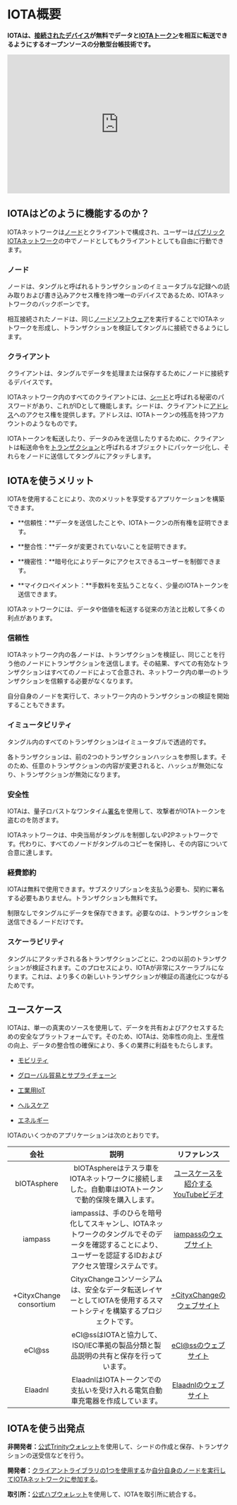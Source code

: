 # IOTA概要
<!-- # IOTA overview -->

**IOTAは、[接続されたデバイス](https://en.wikipedia.org/wiki/Connected_Devices)が無料でデータと[IOTAトークン](../clients/token.md)を相互に転送できるようにするオープンソースの分散型台帳技術です。**
<!-- **IOTA is an open-source distributed ledger technology that allows [connected devices](https://en.wikipedia.org/wiki/Connected_Devices) to transfer data and [IOTA tokens](../clients/token.md) among each other for zero fees.** -->

<iframe src="https://www.youtube.com/embed/Gr-LstcDcAw" frameborder="0" width="560" height="315" style="max-width: 100%;"></iframe>

## IOTAはどのように機能するのか？
<!-- ## How does IOTA work? -->

IOTAネットワークは[ノード](../network/nodes.md)とクライアントで構成され、ユーザーは[パブリックIOTAネットワーク](../network/iota-networks.md)の中でノードとしてもクライアントとしても自由に行動できます。
<!-- An IOTA network consists of [nodes](../network/nodes.md) and clients, and anyone is free to act as either in the [public IOTA networks](../network/iota-networks.md). -->

### ノード
<!-- ### Nodes -->

ノードは、タングルと呼ばれるトランザクションのイミュータブルな記録への読み取りおよび書き込みアクセス権を持つ唯一のデバイスであるため、IOTAネットワークのバックボーンです。
<!-- Nodes are the backbone of an IOTA network as they are the only devices that have read and write access to the immutable record of transactions called the Tangle. -->

相互接続されたノードは、同じ[ノードソフトウェア](root://node-software/0.1/introduction/overview.md)を実行することでIOTAネットワークを形成し、トランザクションを検証してタングルに接続できるようにします。
<!-- Interconnected nodes form an IOTA network by running the same [node software](root://node-software/0.1/introduction/overview.md), allowing them to validate transactions and attach them to the Tangle. -->

### クライアント
<!-- ### Clients -->

クライアントは、タングルでデータを処理または保存するためにノードに接続するデバイスです。
<!-- Clients are the devices that connect to nodes to transact or store data on the Tangle. -->

IOTAネットワーク内のすべてのクライアントには、[シード](../clients/seeds.md)と呼ばれる秘密のパスワードがあり、これがIDとして機能します。シードは、クライアントに[アドレス](../clients/addresses.md)へのアクセス権を提供します。アドレスは、IOTAトークンの残高を持つアカウントのようなものです。
<!-- All clients in an IOTA network have a secret password called a [seed](../clients/seeds.md), which acts as their identity. Seeds give clients access to [addresses](../clients/addresses.md), which are like accounts with a balance of IOTA tokens. -->

IOTAトークンを転送したり、データのみを送信したりするために、クライアントは転送命令を[トランザクション](../transactions/transactions.md)と呼ばれるオブジェクトにパッケージ化し、それらをノードに送信してタングルにアタッチします。
<!-- To transfer IOTA tokens or even to send only data, clients package the transfer instructions into objects called [transactions](../transactions/transactions.md) and send them to a node to attach to the Tangle. -->

## IOTAを使うメリット
<!-- ## Why should I use IOTA? -->

IOTAを使用することにより、次のメリットを享受するアプリケーションを構築できます。
<!-- By using IOTA, you can build applications that benefit from the following: -->

- **信頼性：**データを送信したことや、IOTAトークンの所有権を証明できます。
<!-- - **Authenticity:** Prove that you sent data and/or own IOTA tokens -->
- **整合性：**データが変更されていないことを証明できます。
<!-- - **Integrity:** Prove that your data is unchanged -->
- **機密性：**暗号化によりデータにアクセスできるユーザーを制御できます。
<!-- - **Confidentiality:** Control who has access to your data through encryption -->
- **マイクロペイメント：**手数料を支払うことなく、少量のIOTAトークンを送信できます。
<!-- - **Micropayments:** Send small amounts of IOTA tokens without paying any fees -->

IOTAネットワークには、データや価値を転送する従来の方法と比較して多くの利点があります。
<!-- IOTA networks have many benefits compared to traditional ways of transferring data or value. -->

### 信頼性
<!-- ### Trust -->

IOTAネットワーク内の各ノードは、トランザクションを検証し、同じことを行う他のノードにトランザクションを送信します。その結果、すべての有効なトランザクションはすべてのノードによって合意され、ネットワーク内の単一のトランザクションを信頼する必要がなくなります。
<!-- Each node in an IOTA network validates transactions, then sends them to other nodes that do the same. As a result, all valid transactions are agreed on by all nodes, removing the need to trust a single one in the network. -->

自分自身のノードを実行して、ネットワーク内のトランザクションの検証を開始することもできます。
<!-- You can even run your own node to start validating transaction in the network. -->

### イミュータビリティ
<!-- ### Immutability -->

タングル内のすべてのトランザクションはイミュータブルで透過的です。
<!-- All transactions in the Tangle are immutable and transparent. -->

各トランザクションは、前の2つのトランザクションハッシュを参照します。そのため、任意のトランザクションの内容が変更されると、ハッシュが無効になり、トランザクションが無効になります。
<!-- Each transaction references the transaction hashes of two previous ones. So, if the contents of any transaction were to change, the hashes would be invalid, making the transactions invalid. -->

### 安全性
<!-- ### Security -->

IOTAは、量子ロバストなワンタイム[署名](../clients/signatures.md)を使用して、攻撃者がIOTAトークンを盗むのを防ぎます。
<!-- IOTA uses quantum-robust one-time [signatures](../clients/signatures.md) to stop attackers from stealing IOTA tokens. -->

IOTAネットワークは、中央当局がタングルを制御しないP2Pネットワークです。代わりに、すべてのノードがタングルのコピーを保持し、その内容について合意に達します。
<!-- IOTA networks are peer-to-peer networks where no central authority controls the Tangle. Instead, all nodes hold a copy of it and reach a consensus on its contents. -->

### 経費節約
<!-- ### Cost saving -->

IOTAは無料で使用できます。サブスクリプションを支払う必要も、契約に署名する必要もありません。トランザクションも無料です。
<!-- IOTA is free to use. You don't need to pay a subscription, or sign a contract. Even transactions are feeless. -->

制限なしでタングルにデータを保存できます。必要なのは、トランザクションを送信できるノードだけです。
<!-- You can store data on the Tangle with no restrictions. All you need is a node to which you can send transactions. -->

### スケーラビリティ
<!-- ### Scalability -->

タングルにアタッチされる各トランザクションごとに、2つの以前のトランザクションが検証されます。このプロセスにより、IOTAが非常にスケーラブルになります。これは、より多くの新しいトランザクションが検証の高速化につながるためです。
<!-- For each transaction that's attached to the Tangle, two previous transactions are validated. This process makes IOTA incredibly scalable because more new transactions lead to faster validations. -->

## ユースケース
<!-- ## What are some example use cases? -->

IOTAは、単一の真実のソースを使用して、データを共有およびアクセスするための安全なプラットフォームです。そのため、IOTAは、効率性の向上、生産性の向上、データの整合性の確保により、多くの業界に利益をもたらします。
<!-- IOTA is a secure platform for sharing and accessing data, using a single source of truth. As such, IOTA can benefit many industries by improving efficiency, increasing production, and ensuring data integrity. -->

- [モビリティ](https://www.iota.org/verticals/mobility-automotive)
<!-- - [Mobility](https://www.iota.org/verticals/mobility-automotive) -->
- [グローバル貿易とサプライチェーン](https://www.iota.org/verticals/global-trade-supply-chains)
<!-- - [Global trade and supply chains](https://www.iota.org/verticals/global-trade-supply-chains) -->
- [工業用IoT](https://www.iota.org/verticals/industrial-iot)
<!-- - [Industrial IoT](https://www.iota.org/verticals/industrial-iot) -->
- [ヘルスケア](https://www.iota.org/verticals/ehealth)
<!-- - [Healthcare](https://www.iota.org/verticals/ehealth) -->
- [エネルギー](https://www.iota.org/verticals/smart-energy)
<!-- - [Energy](https://www.iota.org/verticals/smart-energy) -->

IOTAのいくつかのアプリケーションは次のとおりです。
<!-- These are some applications of IOTA: -->

| **会社** | **説明** | **リファレンス** |
| :------: | :------: | :--------------: |
| bIOTAsphere | bIOTAsphereはテスラ車をIOTAネットワークに接続しました。自動車はIOTAトークンで動的保険を購入します。 | [ユースケースを紹介するYouTubeビデオ](https://www.youtube.com/watch?v=2zvrA5KqeYw) |
| iampass | iampassは、手のひらを暗号化してスキャンし、IOTAネットワークのタングルでそのデータを確認することにより、ユーザーを認証するIDおよびアクセス管理システムです。 | [iampassのウェブサイト](https://iampass.io/) |
| +CityxChange consortium | CityxChangeコンソーシアムは、安全なデータ転送レイヤーとしてIOTAを使用するスマートシティを構築するプロジェクトです。 | [+CityxChangeのウェブサイト](http://cityxchange.eu/) |
| eCl@ss | eCl@ssはIOTAと協力して、ISO/IEC準拠の製品分類と製品説明の共有と保存を行っています。 | [eCl@ssのウェブサイト](https://www.eclass.eu/en/association/cooperation.html) |
| Elaadnl | ElaadnlはIOTAトークンでの支払いを受け入れる電気自動車充電器を作成しています。 | [Elaadnlのウェブサイト](https://www.elaad.nl/news/worlds-first-iota-charging-station-released/) |

## IOTAを使う出発点
<!-- ## Where do I start? -->

**非開発者：**[公式Trinityウォレット](root://wallets/0.1/trinity/introduction/overview.md)を使用して、シードの作成と保存、トランザクションの送受信などを行う。
<!-- **Non-developers:** Use the [official Trinity wallet](root://wallets/0.1/trinity/introduction/overview.md) to create and store your seed, send and receive transactions, and more. -->

**開発者：**[クライアントライブラリの1つを使用する](root://client-libraries/0.1/getting-started/quickstart.md)か[自分自身のノードを実行してIOTAネットワークに参加する](root://node-software/0.1/iri/how-to-guides/quickstart.md)。
<!-- **Developers:** [Get started with one of the client libraries](root://client-libraries/0.1/getting-started/quickstart.md) or [join an IOTA network by running your own node](root://node-software/0.1/iri/how-to-guides/quickstart.md) -->

**取引所：**[公式ハブウォレット](root://wallets/0.1/hub/introduction/overview.md)を使用して、IOTAを取引所に統合する。
<!-- **Exchanges:** Use the [official Hub wallet](root://wallets/0.1/hub/introduction/overview.md) to integrate IOTA into your exchange. -->
